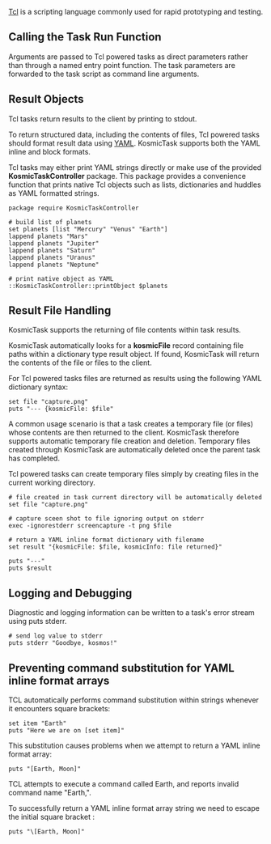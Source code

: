 
[Tcl](http://www.tcl.tk/) is a scripting language commonly used for rapid prototyping and testing.


Calling the Task Run Function
-----------------------------

Arguments are passed to Tcl powered tasks as direct parameters rather than through a named entry point function. The task parameters are forwarded to the task script as command line arguments.


Result Objects
---------------

Tcl tasks return results to the client by printing to stdout.

To return structured data, including the contents of files, Tcl powered tasks should format result data using [YAML](http://en.wikipedia.org/wiki/YAML). KosmicTask supports both the YAML inline and block formats.

Tcl tasks may either print YAML strings directly or make use of the provided **KosmicTaskController** package. This package provides a convenience function that prints native Tcl objects such as lists, dictionaries and huddles as YAML formatted strings.

	package require KosmicTaskController
	
	# build list of planets
	set planets [list "Mercury" "Venus" "Earth"]
	lappend planets "Mars"
	lappend planets "Jupiter"
	lappend planets "Saturn"
	lappend planets "Uranus"
	lappend planets "Neptune"
	
	# print native object as YAML
	::KosmicTaskController::printObject $planets


Result File Handling
--------------------

KosmicTask supports the returning of file contents within task results. 

KosmicTask automatically looks for a **kosmicFile** record containing file paths within a dictionary type result object. If found, KosmicTask will return the contents of the file or files to the client.

For Tcl powered tasks files are returned as results using the following YAML dictionary syntax:

	set file "capture.png"
	puts "--- {kosmicFile: $file"

A common usage scenario is that a task creates a temporary file (or files) whose contents are then returned to the client. KosmicTask therefore supports automatic temporary file creation and deletion. Temporary files created through KosmicTask are automatically deleted once the parent task has completed.

Tcl powered tasks can create temporary files simply by creating files in the current working directory.

	# file created in task current directory will be automatically deleted
	set file "capture.png"
	 
	# capture sceen shot to file ignoring output on stderr
	exec -ignorestderr screencapture -t png $file
	    
	# return a YAML inline format dictionary with filename
	set result "{kosmicFile: $file, kosmicInfo: file returned}"
	
	puts "---"
	puts $result


Logging and Debugging
----------------------

Diagnostic and logging information can be written to a task's error stream using puts stderr. 

	# send log value to stderr
	puts stderr "Goodbye, kosmos!"


Preventing command substitution for YAML inline format arrays
-------------------------------------------------------------

TCL automatically performs command substitution within strings whenever it encounters square brackets:

	set item "Earth"
	puts "Here we are on [set item]"

This substitution causes problems when we attempt to return a YAML inline format array:

	puts "[Earth, Moon]"

TCL attempts to execute a command called Earth, and reports invalid command name "Earth,".

To successfully return a YAML inline format array string we need to escape the initial square bracket :

	puts "\[Earth, Moon]"
